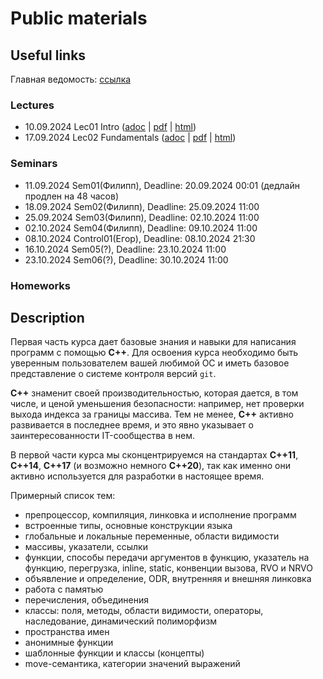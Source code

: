 # Public materials

## Useful links

Главная ведомость: [ссылка](https://docs.google.com/spreadsheets/d/1SvCU-OZ8IP7f32Tez5Olz0t2vpuykRampEqzcTDE-ro/edit)

### Lectures

- 10.09.2024 Lec01 Intro ([adoc](/lec-01-01/lec-01-01.adoc) | [pdf](/lec-01-01/lec-01-01.pdf) | [html](https://htmlpreview.github.io/?https://github.com/cpp-practice/moderncpp-course-2425-public/blob/main/lec-01-01/html/%D0%A1%2B%2B.html#/))
- 17.09.2024 Lec02 Fundamentals ([adoc](/lec-01-02/lec-01-02.adoc) | [pdf](/lec-01-02/lec-01-02.pdf) | [html](https://htmlpreview.github.io/?https://github.com/cpp-practice/moderncpp-course-2425-public/blob/main/lec-01-02/html/%D0%A1%2B%2B.html#/))

### Seminars

- 11.09.2024 Sem01(Филипп), Deadline: 20.09.2024 00:01 (дедлайн продлен на 48 часов)
- 18.09.2024 Sem02(Филипп), Deadline: 25.09.2024 11:00
- 25.09.2024 Sem03(Филипп), Deadline: 02.10.2024 11:00
- 02.10.2024 Sem04(Филипп), Deadline: 09.10.2024 11:00
- 08.10.2024 Control01(Егор), Deadline: 08.10.2024 21:30
- 16.10.2024 Sem05(?), Deadline: 23.10.2024 11:00
- 23.10.2024 Sem06(?), Deadline: 30.10.2024 11:00

### Homeworks

## Description

Первая часть курса дает базовые знания и навыки для написания программ с помощью **С++**. Для освоения курса необходимо быть уверенным пользователем вашей любимой ОС и иметь базовое представление о системе контроля версий `git`.

**C++** знаменит своей производительностью, которая дается, в том числе, и ценой уменьшения безопасности: например, нет проверки выхода индекса за границы массива. Тем не менее, **C++** активно развивается в последнее время, и это явно указывает о заинтересованности IT-сообщества в нем.

В первой части курса мы сконцентрируемся на стандартах **C++11**, **C++14**, **C++17** (и возможно немного **C++20**), так как именно они активно используется для разработки в настоящее время.

Примерный список тем:

 - препроцессор, компиляция, линковка и исполнение программ
 - встроенные типы, основные конструкции языка
 - глобальные и локальные переменные, области видимости
 - массивы, указатели, ссылки
 - функции, способы передачи аргументов в функцию, указатель на функцию, перегрузка, inline, static, конвенции вызова, RVO и NRVO
 - объявление и определение, ODR, внутренняя и внешняя линковка
 - работа с памятью
 - перечисления, объединения
 - классы: поля, методы, области видимости, операторы, наследование, динамический полиморфизм
 - пространства имен
 - анонимные функции
 - шаблонные функции и классы (концепты)
 - move-семантика, категории значений выражений
